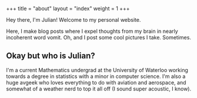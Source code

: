 +++
title = "about"
layout = "index"
weight = 1
+++

Hey there, I'm Julian! Welcome to my personal website.

Here, I make blog posts where I expel thoughts from my brain in nearly incoherent word vomit. Oh, and I post some cool pictures I take. Sometimes.



## Okay but who is Julian?

I'm a current Mathematics undergrad at the University of Waterloo working towards a degree in statistics with a minor in computer science. I'm also
a huge avgeek who loves everything to do with aviation and aerospace, and somewhat of a weather nerd to top it all off (I sound super acoustic, I know).
